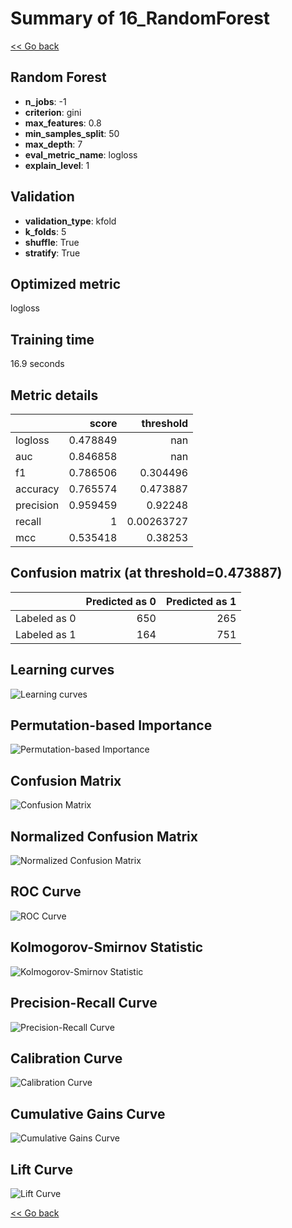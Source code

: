 # Summary of 16_RandomForest

[<< Go back](../README.md)


## Random Forest
- **n_jobs**: -1
- **criterion**: gini
- **max_features**: 0.8
- **min_samples_split**: 50
- **max_depth**: 7
- **eval_metric_name**: logloss
- **explain_level**: 1

## Validation
 - **validation_type**: kfold
 - **k_folds**: 5
 - **shuffle**: True
 - **stratify**: True

## Optimized metric
logloss

## Training time

16.9 seconds

## Metric details
|           |    score |    threshold |
|:----------|---------:|-------------:|
| logloss   | 0.478849 | nan          |
| auc       | 0.846858 | nan          |
| f1        | 0.786506 |   0.304496   |
| accuracy  | 0.765574 |   0.473887   |
| precision | 0.959459 |   0.92248    |
| recall    | 1        |   0.00263727 |
| mcc       | 0.535418 |   0.38253    |


## Confusion matrix (at threshold=0.473887)
|              |   Predicted as 0 |   Predicted as 1 |
|:-------------|-----------------:|-----------------:|
| Labeled as 0 |              650 |              265 |
| Labeled as 1 |              164 |              751 |

## Learning curves
![Learning curves](learning_curves.png)

## Permutation-based Importance
![Permutation-based Importance](permutation_importance.png)
## Confusion Matrix

![Confusion Matrix](confusion_matrix.png)


## Normalized Confusion Matrix

![Normalized Confusion Matrix](confusion_matrix_normalized.png)


## ROC Curve

![ROC Curve](roc_curve.png)


## Kolmogorov-Smirnov Statistic

![Kolmogorov-Smirnov Statistic](ks_statistic.png)


## Precision-Recall Curve

![Precision-Recall Curve](precision_recall_curve.png)


## Calibration Curve

![Calibration Curve](calibration_curve_curve.png)


## Cumulative Gains Curve

![Cumulative Gains Curve](cumulative_gains_curve.png)


## Lift Curve

![Lift Curve](lift_curve.png)



[<< Go back](../README.md)
